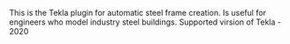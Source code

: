 This is the Tekla plugin for automatic steel frame creation. Is useful for engineers who model industry steel buildings.
Supported virsion of Tekla - 2020
